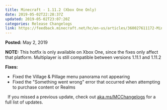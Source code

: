 ```yaml
---
title: Minecraft - 1.11.2 (Xbox One Only)
date: 2019-05-02T22:28:37Z
updated: 2019-05-02T23:07:20Z
categories: Release Changelogs
link: https://feedback.minecraft.net/hc/en-us/articles/360027611172-Minecraft-1-11-2-Xbox-One-Only-
---
```


**Posted:** May 2, 2019

**NOTE:** This hotfix is only available on Xbox One, since the fixes only affect that platform. Multiplayer is still compatible between versions 1.11.1 and 1.11.2

**Fixes:**

- Fixed the Village & Pillage menu panorama not appearing
- Fixed the "Something went wrong" error that occurred when attempting to purchase content or Realms

  If you missed a previous update, check out [aka.ms/MCChangelogs](https://aka.ms/MCChangelogs) for a full list of updates.
